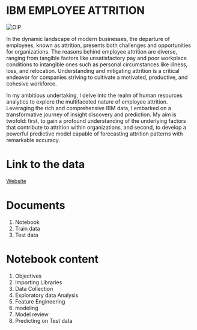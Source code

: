 # IBM EMPLOYEE ATTRITION
![OIP](https://github.com/Tshifhumulo10/IBM-Employee-Attrition/assets/115041717/a9793e35-5b5e-4c37-b7bb-31a056edbcfc)



In the dynamic landscape of modern businesses, the departure of employees, known as attrition, presents both challenges and opportunities for organizations. The reasons behind employee attrition are diverse, ranging from tangible factors like unsatisfactory pay and poor workplace conditions to intangible ones such as personal circumstances like illness, loss, and relocation. Understanding and mitigating attrition is a critical endeavor for companies striving to cultivate a motivated, productive, and cohesive workforce.

In my ambitious undertaking, I delve into the realm of human resources analytics to explore the multifaceted nature of employee attrition. Leveraging the rich and comprehensive IBM data, I embarked on a transformative journey of insight discovery and prediction. My aim is twofold: first, to gain a profound understanding of the underlying factors that contribute to attrition within organizations, and second, to develop a powerful predictive model capable of forecasting attrition patterns with remarkable accuracy.

# Link to the data

[Website](https://www.kaggle.com/code/rohitsahoo/ibm-employee-attrition-analysis-and-prediction/input)

# Documents 

1. Notebook 
2. Train data
3. Test data

<a id="cont"></a>
# Notebook content

1. Objectives
2. Importing Libraries
3. Data Collection
4. Exploratory data Analysis
5. Feature Engineering
6. modeling
7. Model review
8. Predicting on Test data


